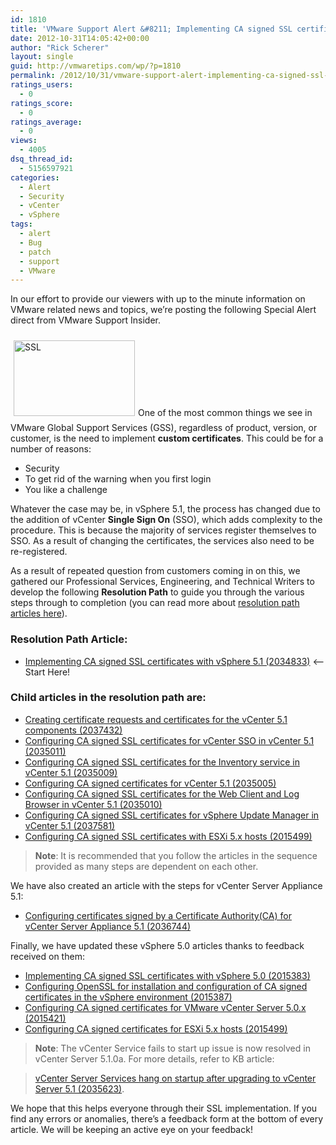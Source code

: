 ```yaml
---
id: 1810
title: 'VMware Support Alert &#8211; Implementing CA signed SSL certificates with vSphere 5.1'
date: 2012-10-31T14:05:42+00:00
author: "Rick Scherer"
layout: single
guid: http://vmwaretips.com/wp/?p=1810
permalink: /2012/10/31/vmware-support-alert-implementing-ca-signed-ssl-certificates-with-vsphere-5-1/
ratings_users:
  - 0
ratings_score:
  - 0
ratings_average:
  - 0
views:
  - 4005
dsq_thread_id:
  - 5156597921
categories:
  - Alert
  - Security
  - vCenter
  - vSphere
tags:
  - alert
  - Bug
  - patch
  - support
  - VMware
---
```

In our effort to provide our viewers with up to the minute information on VMware related news and topics, we&#8217;re posting the following Special Alert direct from VMware Support Insider.

<img class="size-full wp-image-3782 alignright" style="margin: 10px 5px; border: 0px currentColor;" title="SSL" src="http://blogs.vmware.com/kb/files/2012/10/SSL-Logo1.gif" alt="SSL" width="194" height="121" />One of the most common things we see in VMware Global Support Services (GSS), regardless of product, version, or customer, is the need to implement **custom certificates**. This could be for a number of reasons:

  * Security
  * To get rid of the warning when you first login
  * You like a challenge

Whatever the case may be, in vSphere 5.1, the process has changed due to the addition of vCenter **Single Sign On** (SSO), which adds complexity to the procedure. This is because the majority of services register themselves to SSO. As a result of changing the certificates, the services also need to be re-registered.

As a result of repeated question from customers coming in on this, we gathered our Professional Services, Engineering, and Technical Writers to develop the following **Resolution Path** to guide you through the various steps through to completion (you can read more about <a href="http://blogs.vmware.com/kb/2010/08/resolution-paths-what-are-they-and-why-do-i-care.html" target="_blank">resolution path articles here</a>).

### Resolution Path Article:

  * <a href="http://kb.vmware.com/kb/2034833" target="_blank">Implementing CA signed SSL certificates with vSphere 5.1 (2034833)</a> <– Start Here!

### Child articles in the resolution path are:

  * <a href="http://kb.vmware.com/kb/2037432" target="_blank">Creating certificate requests and certificates for the vCenter 5.1 components (2037432)</a>
  * <a href="http://kb.vmware.com/kb/2035011" target="_blank">Configuring CA signed SSL certificates for vCenter SSO in vCenter 5.1 (2035011)</a>
  * <a href="http://kb.vmware.com/kb/2035009" target="_blank">Configuring CA signed SSL certificates for the Inventory service in vCenter 5.1 (2035009)</a>
  * <a href="http://kb.vmware.com/kb/2035005" target="_blank">Configuring CA signed certificates for vCenter 5.1 (2035005)</a>
  * <a href="http://kb.vmware.com/kb/2035010" target="_blank">Configuring CA signed SSL certificates for the Web Client and Log Browser in vCenter 5.1 (2035010)</a>
  * <a href="http://kb.vmware.com/kb/2037581" target="_blank">Configuring CA signed SSL certificates for vSphere Update Manager in vCenter 5.1 (2037581)</a>
  * <a href="http://kb.vmware.com/kb/2015499" target="_blank">Configuring CA signed SSL certificates with ESXi 5.x hosts (2015499)</a>

> **Note**: It is recommended that you follow the articles in the sequence provided as many steps are dependent on each other.

We have also created an article with the steps for vCenter Server Appliance 5.1:

  * <a href="http://kb.vmware.com/kb/2036744" target="_blank">Configuring certificates signed by a Certificate Authority(CA) for vCenter Server Appliance 5.1 (2036744)</a>

Finally, we have updated these vSphere 5.0 articles thanks to feedback received on them:

  * <a href="http://kb.vmware.com/kb/2015383" target="_blank">Implementing CA signed SSL certificates with vSphere 5.0 (2015383)</a>
  * <a href="http://kb.vmware.com/kb/2015387" target="_blank">Configuring OpenSSL for installation and configuration of CA signed certificates in the vSphere environment (2015387)</a>
  * <a href="http://kb.vmware.com/kb/2015421" target="_blank">Configuring CA signed certificates for VMware vCenter Server 5.0.x (2015421)</a>
  * <a href="http://kb.vmware.com/kb/2015499" target="_blank">Configuring CA signed certificates for ESXi 5.x hosts (2015499)</a>

> **Note**: The vCenter Service fails to start up issue is now resolved in vCenter Server 5.1.0a. For more details, refer to KB article:
  
> <a href="http://kb.vmware.com/kb/2035623" target="_blank">vCenter Server Services hang on startup after upgrading to vCenter Server 5.1 (2035623)</a>.

We hope that this helps everyone through their SSL implementation. If you find any errors or anomalies, there’s a feedback form at the bottom of every article. We will be keeping an active eye on your feedback!
